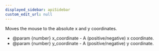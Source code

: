 ```yaml
---
displayed_sidebar: apiSidebar
custom_edit_url: null
---
```


Moves the mouse to the absolute x and y coordinates.

   * @param {number} x_coordinate - A (positive/negative) x coordinate.
   * @param {number} y_coordinate - A (positive/negative) y coordinate.
